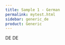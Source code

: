 ```yaml
---
title: Sample 1 - German
permalink: mytest.html
sidebar: generic_de
product: Generic
---
```



DE DE